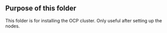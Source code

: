## Purpose of this folder
This folder is for installing the OCP cluster. Only useful after setting up the nodes.
